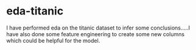 # eda-titanic

I have performed eda on the titanic dataset to infer some conclusions.....I have also done some feature engineering to create some new columns which could be helpful for the model.
